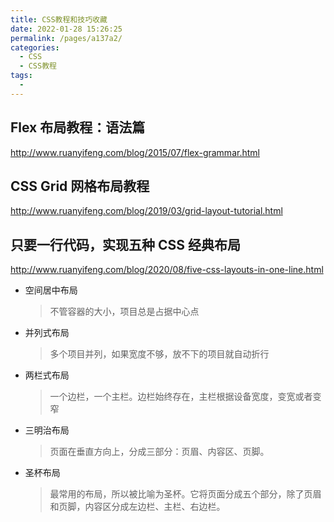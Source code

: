 ```yaml
---
title: CSS教程和技巧收藏
date: 2022-01-28 15:26:25
permalink: /pages/a137a2/
categories:
  - CSS
  - CSS教程
tags:
  - 
---
```


## Flex 布局教程：语法篇

<http://www.ruanyifeng.com/blog/2015/07/flex-grammar.html>

## CSS Grid 网格布局教程

<http://www.ruanyifeng.com/blog/2019/03/grid-layout-tutorial.html>

## 只要一行代码，实现五种 CSS 经典布局

<http://www.ruanyifeng.com/blog/2020/08/five-css-layouts-in-one-line.html>

* 空间居中布局
  
  > 不管容器的大小，项目总是占据中心点

* 并列式布局
  
  > 多个项目并列，如果宽度不够，放不下的项目就自动折行

* 两栏式布局
  
  > 一个边栏，一个主栏。边栏始终存在，主栏根据设备宽度，变宽或者变窄

* 三明治布局
  
  > 页面在垂直方向上，分成三部分：页眉、内容区、页脚。

* 圣杯布局
  
  > 最常用的布局，所以被比喻为圣杯。它将页面分成五个部分，除了页眉和页脚，内容区分成左边栏、主栏、右边栏。
